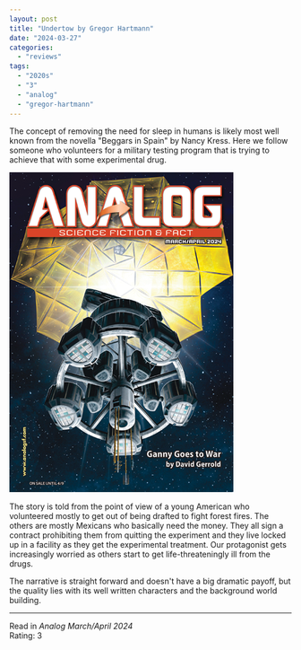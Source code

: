 ```yaml
---
layout: post
title: "Undertow by Gregor Hartmann"
date: "2024-03-27"
categories:
  - "reviews"
tags:
  - "2020s"
  - "3"
  - "analog"
  - "gregor-hartmann"
---
```


The concept of removing the need for sleep in humans is likely most well known from the novella "Beggars in Spain" by Nancy Kress. Here we follow someone who volunteers for a military testing program that is trying to achieve that with some experimental drug.

![](/assets/images/aff_marapr2024_400x570.png)

The story is told from the point of view of a young American who volunteered mostly to get out of being drafted to fight forest fires. The others are mostly Mexicans who basically need the money. They all sign a contract prohibiting them from quitting the experiment and they live locked up in a facility as they get the experimental treatment. Our protagonist gets increasingly worried as others start to get life-threateningly ill from the drugs.

The narrative is straight forward and doesn't have a big dramatic payoff, but the quality lies with its well written characters and the background world building.

* * *

Read in _Analog March/April 2024_\
Rating: 3
